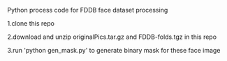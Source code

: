 Python process code for FDDB face dataset processing



1.clone this repo

2.download  and unzip originalPics.tar.gz and FDDB-folds.tgz in this repo

3.run 'python gen_mask.py' to generate binary mask for these face image




